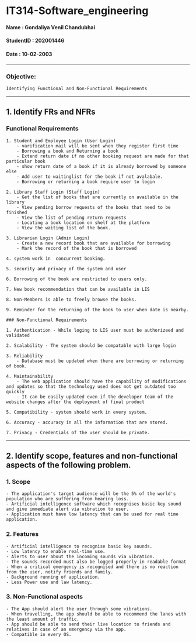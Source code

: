 # IT314-Software_engineering

#### Name       : Gondaliya Venil Chandubhai
#### StudentID  : 202001446
#### Date       : 10-02-2003
----

### Objective:
    Identifying Functional and Non-Functional Requirements
----
## 1. Identify FRs and NFRs
### Functional Requirements
    1. Student and Employee Login (User Login)
        - varification mail will be sent when they register first time
        - Borrowing a book and Returning a book
        - Extend return date if no other booking request are made for that particular book
        - show return date of a book if it is already borrowed by someone else
        - Add user to waitinglist for the book if not avalabale.
        - Borrowing or returning a book require user to login
    
    2. Library Staff Login (Staff Login)
        - Get the list of books that are currently on available in the library
        - View pending borrow requests of the books that need to be finished
        - View the list of pending return requests 
        - Locating a book location on shelf at the platform
        - View the waiting list of the book.
        
    3. Librarian Login (Admin Login)
        - Create a new record book that are available for borrowing
        - Mark the record of the book that is borrowed
   
    4. system work in  concurrent booking.
    
    5. security and privacy of the system and user
    
    6. Borrowing of the book are restricted to users only.
    
    7. New book recommendation that can be available in LIS
    
    8. Non-Members is able to freely browse the books.
    
    9. Reminder for the returning of the book to user when date is nearby.
    
    ### Non-Functional Requirements
    
    1. Authentication - While loging to LIS user must be authorizeed and validated
    
    2. Scalability - The system should be compatable with large login
    
    3. Reliability
        - Database must be updated when there are borrowing or returning of book.
        
    4. Maintainability 
        - The web application should have the capability of modifications and updates so that the technology used does not get outdated too quickly
        - It can be easily updated even if the developer team of the website changes after the deployment of final product
    
    5. Compatibility - system should work in every system.
    
    6. Accuracy - accuracy in all the information that are stored.
    
    7. Privacy - Credentials of the user should be private.
    
----
## 2. Identify scope, features and non-functional aspects of the following problem.

### 1. Scope
    - The application's target audience will be the 5% of the world's population who are suffering from hearing loss. 
    - Artificial intelligence software which recognises basic key sound and give immediate alert via vibration to user.
    - Application must have low latency that can be used for real time application.
    
### 2. Features
    - Artificial intelligence to recognise basic key sounds.
    - Low latency to enable real-time use.
    - Alerts to user about the incoming sounds via vibration.
    - The sounds recorded must also be logged properly in readable format
    - When a critical emergency is recognised and there is no reaction from the user, notify friends and family.
    - Background running of application.
    - Less Power use and law latency.

### 3. Non-Functional aspects
    - The App should alert the user through some vibrations.
    - When travelling, the app should be able to recommend the lanes with the least amount of traffic.
    - App should be able to send their live location to friends and relatives in case of an emergency via the app.
    - Compatible in every OS.

